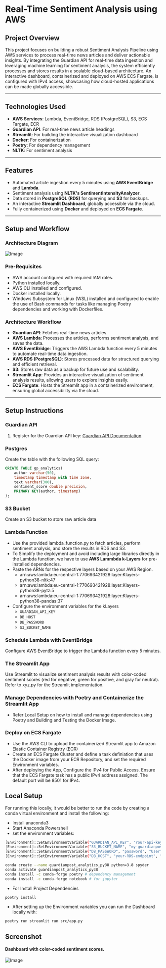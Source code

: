 # Real-Time Sentiment Analysis using AWS

## Project Overview
This project focuses on building a robust Sentiment Analysis Pipeline using AWS services to process real-time news articles and deliver actionable insights. By integrating the Guardian API for real-time data ingestion and leveraging machine learning for sentiment analysis, the system efficiently processes and stores results in a scalable cloud-based architecture. An interactive dashboard, containerized and deployed on AWS ECS Fargate, is configured with IPv4 access, showcasing how cloud-hosted applications can be made globally accessible.

---

## Technologies Used
- **AWS Services**: Lambda, EventBridge, RDS (PostgreSQL), S3, ECS Fargate, ECR
- **Guardian API**: For real-time news article headings
- **Streamlit**: For building the interactive visualization dashboard
- **Docker**: For containerization
- **Poetry**: For dependency management
- **NLTK**: For sentiment analysis

---

## Features
- Automated article ingestion every 5 minutes using **AWS EventBridge** and **Lambda**.
- Sentiment analysis using **NLTK's SentimentIntensityAnalyzer**.
- Data stored in **PostgreSQL (RDS)** for querying and **S3** for backups.
- An interactive **Streamlit Dashboard**, globally accessible via the cloud.
- Fully containerized using **Docker** and deployed on **ECS Fargate**.

---

## Setup and Workflow

### Architecture Diagram
![Image](https://github.com/user-attachments/assets/a7eeaf45-423a-4afa-8a8d-84f2c641ecd7)

### Pre-Requisites
- AWS account configured with required IAM roles.
- Python installed locally.
- AWS CLI installed and configured.
- Docker installed locally.
- Windows Subsystem for Linux (WSL) installed and configured to enable the use of Bash commands for tasks like managing Poetry dependencies and working with Dockerfiles.

### Architecture Workflow
- **Guardian API**: Fetches real-time news articles.
- **AWS Lambda**: Processes the articles, performs sentiment analysis, and saves the data.
- **AWS EventBridge**: Triggers the AWS Lambda function every 5 minutes to automate real-time data ingestion.
- **AWS RDS (PostgreSQL)**: Stores processed data for structured querying and efficient retrieval.
- **S3**: Stores raw data as a backup for future use and scalability.
- **Streamlit App**: Provides an interactive visualization of sentiment analysis results, allowing users to explore insights easily.
- **ECS Fargate**: Hosts the Streamlit app in a containerized environment, ensuring global accessibility via the cloud.

---

## Setup Instructions

### Guardian API
1. Register for the Guardian API key: [Guardian API Documentation](https://open-platform.theguardian.com/documentation/)

### Postgres
Create the table with the following SQL query:

```sql
CREATE TABLE gp_analytics(
    author varchar(50),
    timestamp timestamp with time zone,
    text varchar(300),
    sentiment_score double precision,
    PRIMARY KEY(author, timestamp)
);
```
### S3 Bucket
Create an S3 bucket to store raw article data

### Lambda Function
- Use the provided lambda_function.py to fetch articles, perform sentiment analysis, and store the results in RDS and S3.
- To Simplify the deployment and avoid including large libraries directly in the Lambda function, we have to use **AWS Lammbda k-Layers** for pre-installed dependencies.
- Paste the ARNs for the respective layers based on your AWS Region.
    - arn:aws:lambda:eu-central-1:770693421928:layer:Klayers-python38-nltk:47
    - arn:aws:lambda:eu-central-1:770693421928:layer:Klayers-python38-pytz:5
    - arn:aws:lambda:eu-central-1:770693421928:layer:Klayers-python38-pandas:37
- Configure the environment variables for the kLayers
    - `GUARDIAN_API_KEY`
    - `DB_HOST`
    - `DB_PASSWORD`
    - `S3_BUCKET_NAME`
      
### Schedule Lambda with EventBridge
Configure AWS EventBridge to trigger the Lambda function every 5 minutes.

### The Streamlit App
Use Streamlit to visualize sentiment analysis results with color-coded sentiment scores (red for negative, green for positive, and gray for neutral). Refer to xyz.py for the Streamlit implementation.

### Manage Dependencies with Poetry and Containerize the Streamlit App
- Refer Local Setup on how to install and manage dependencies using Poetry and Building and Testing the Docker Image.

### Deploy on ECS Fargate
- Use the AWS CLI to upload the containerized Streamlit app to Amazon Elastic Container Registry (ECR)
- Create an ECS Fargate Cluster and define a task definiation that uses the Docker image from your ECR Repository, and set the required Environment variables.
- After deploying the App, Configure the IPv4 for Public Access. Ensure that the ECS Fargate task has a public IPv4 address assigned. The default port will be 8501 for IPv4.

## Local Setup
For running this locally, it would be better to run the code by creating a conda virtual environment and install the following:
- Install anaconda3
- Start Anaconda Powershell
- set the environment variables:
```bash
[Environment]::SetEnvironmentVariable("GUARDIAN_API_KEY", "Your-api-key", "User")
[Environment]::SetEnvironmentVariable("S3_BUCKET_NAME", "my-guardianpost-analytics-storage", "User")
[Environment]::SetEnvironmentVariable("DB_PASSWORD", "password", "User")
[Environment]::SetEnvironmentVariable("DB_HOST", "your-RDS-endpoint", "User")
```

```bash
conda create --name guardianpost_analytics_py38 python=3.8 spyder
conda activate guardianpost_analytics_py38
conda install -c conda-forge poetry # dependency management
conda install -c conda-forge notebook # for jupyter
```

- For Install Project Dependencies
```bash
poetry install
```   

- After setting up the Environment variables you can run the Dashboard locally with:
```bash
poetry run streamlit run src/app.py
```   

## Screenshot
#### Dashboard with color-coded sentiment scores.
![Image](https://github.com/user-attachments/assets/ed572b83-4c3c-4d6f-8e95-da12a78c6faf)

